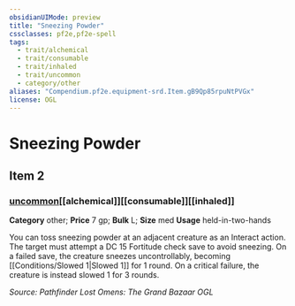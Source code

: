 ```yaml
---
obsidianUIMode: preview
title: "Sneezing Powder"
cssclasses: pf2e,pf2e-spell
tags:
  - trait/alchemical
  - trait/consumable
  - trait/inhaled
  - trait/uncommon
  - category/other
aliases: "Compendium.pf2e.equipment-srd.Item.gB9Qp85rpuNtPVGx"
license: OGL
---
```

# Sneezing Powder
## Item 2
### [uncommon](uncommon "Uncommon Rarity Trait")[[alchemical]][[consumable]][[inhaled]]

**Category** other; 
**Price** 7 gp; 
**Bulk** L; **Size** med
**Usage** held-in-two-hands

You can toss sneezing powder at an adjacent creature as an Interact action. The target must attempt a DC 15 Fortitude check save to avoid sneezing. On a failed save, the creature sneezes uncontrollably, becoming [[Conditions/Slowed 1|Slowed 1]] for 1 round. On a critical failure, the creature is instead slowed 1 for 3 rounds.

*Source: Pathfinder Lost Omens: The Grand Bazaar*
*OGL*